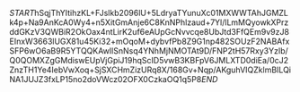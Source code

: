 $START$hSqjThYItihzKL+FJslkb2096lU+5LdryaTYunuXc01MXWWTAhJGMZLk4p+Na9AnKcA0Wy4+n5XitGmAnje6C8KnNPhlzaud+7Yl/lLmMQyowkXPrzddGKzV3QWBiR2OkOax4ntLirK2uf6eAUpGcNvvcqe8UbJtd3FfQEm9v9zJ8EInxW3663lUGX81u45Ki32+mOqoM+dybvfPb8Z9G1np482SOUzF2NABAfxSFP6wO6aB9R5YTQQKAwIlSnNsq4YNhMjNMOTAt9D/FNP2tH57Rxy3YzIb/Q0QOMXZgGMdiswEUpVjGpiJ19hqScID5vwB3KBFpV6JMLXTD0diEa/0cJ2ZnzTH1Ye4IebVwXoq+SjSXCHmZizURq8X/168Gv+Nqp/AKguhVIQZklmBILQiNA1JUJZ3fxLP15no2doVWcz02OFX0CzkaOQ1q5P8$END$